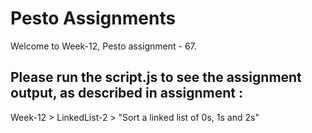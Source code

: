 # Pesto Assignments  

Welcome to Week-12, Pesto assignment - 67.

## Please run the script.js to see the assignment output, as described in assignment :
Week-12 > LinkedList-2 > "Sort a linked list of 0s, 1s and 2s"